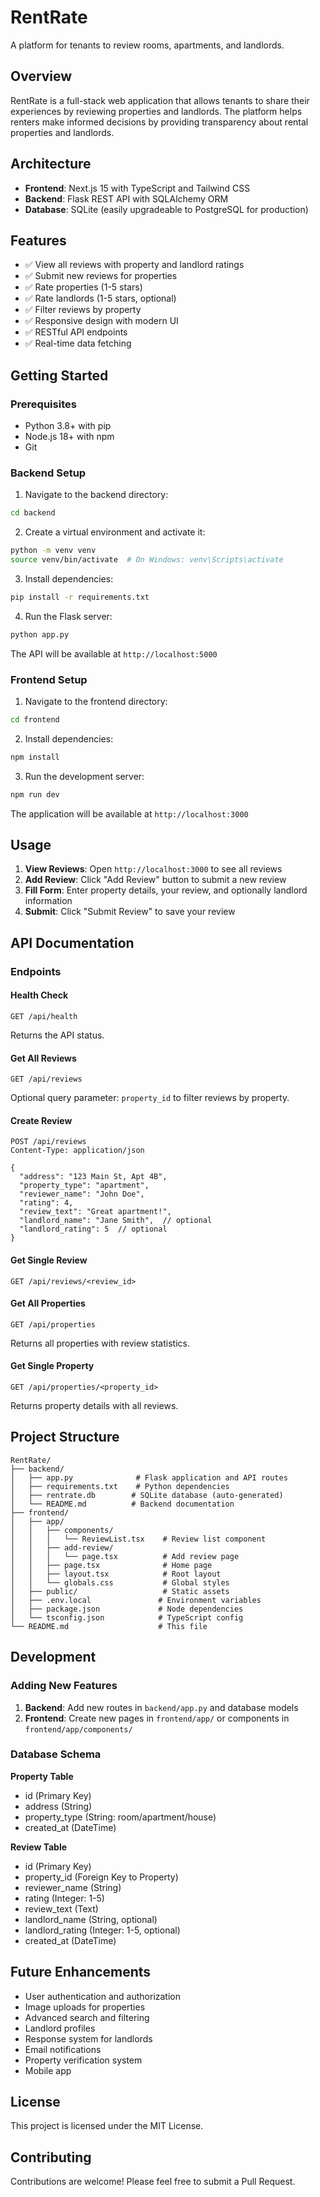 # RentRate

A platform for tenants to review rooms, apartments, and landlords.

## Overview

RentRate is a full-stack web application that allows tenants to share their experiences by reviewing properties and landlords. The platform helps renters make informed decisions by providing transparency about rental properties and landlords.

## Architecture

- **Frontend**: Next.js 15 with TypeScript and Tailwind CSS
- **Backend**: Flask REST API with SQLAlchemy ORM
- **Database**: SQLite (easily upgradeable to PostgreSQL for production)

## Features

- ✅ View all reviews with property and landlord ratings
- ✅ Submit new reviews for properties
- ✅ Rate properties (1-5 stars)
- ✅ Rate landlords (1-5 stars, optional)
- ✅ Filter reviews by property
- ✅ Responsive design with modern UI
- ✅ RESTful API endpoints
- ✅ Real-time data fetching

## Getting Started

### Prerequisites

- Python 3.8+ with pip
- Node.js 18+ with npm
- Git

### Backend Setup

1. Navigate to the backend directory:
```bash
cd backend
```

2. Create a virtual environment and activate it:
```bash
python -m venv venv
source venv/bin/activate  # On Windows: venv\Scripts\activate
```

3. Install dependencies:
```bash
pip install -r requirements.txt
```

4. Run the Flask server:
```bash
python app.py
```

The API will be available at `http://localhost:5000`

### Frontend Setup

1. Navigate to the frontend directory:
```bash
cd frontend
```

2. Install dependencies:
```bash
npm install
```

3. Run the development server:
```bash
npm run dev
```

The application will be available at `http://localhost:3000`

## Usage

1. **View Reviews**: Open `http://localhost:3000` to see all reviews
2. **Add Review**: Click "Add Review" button to submit a new review
3. **Fill Form**: Enter property details, your review, and optionally landlord information
4. **Submit**: Click "Submit Review" to save your review

## API Documentation

### Endpoints

#### Health Check
```
GET /api/health
```
Returns the API status.

#### Get All Reviews
```
GET /api/reviews
```
Optional query parameter: `property_id` to filter reviews by property.

#### Create Review
```
POST /api/reviews
Content-Type: application/json

{
  "address": "123 Main St, Apt 4B",
  "property_type": "apartment",
  "reviewer_name": "John Doe",
  "rating": 4,
  "review_text": "Great apartment!",
  "landlord_name": "Jane Smith",  // optional
  "landlord_rating": 5  // optional
}
```

#### Get Single Review
```
GET /api/reviews/<review_id>
```

#### Get All Properties
```
GET /api/properties
```
Returns all properties with review statistics.

#### Get Single Property
```
GET /api/properties/<property_id>
```
Returns property details with all reviews.

## Project Structure

```
RentRate/
├── backend/
│   ├── app.py              # Flask application and API routes
│   ├── requirements.txt    # Python dependencies
│   ├── rentrate.db        # SQLite database (auto-generated)
│   └── README.md          # Backend documentation
├── frontend/
│   ├── app/
│   │   ├── components/
│   │   │   └── ReviewList.tsx    # Review list component
│   │   ├── add-review/
│   │   │   └── page.tsx          # Add review page
│   │   ├── page.tsx              # Home page
│   │   ├── layout.tsx            # Root layout
│   │   └── globals.css           # Global styles
│   ├── public/                   # Static assets
│   ├── .env.local               # Environment variables
│   ├── package.json             # Node dependencies
│   └── tsconfig.json            # TypeScript config
└── README.md                    # This file
```

## Development

### Adding New Features

1. **Backend**: Add new routes in `backend/app.py` and database models
2. **Frontend**: Create new pages in `frontend/app/` or components in `frontend/app/components/`

### Database Schema

**Property Table**
- id (Primary Key)
- address (String)
- property_type (String: room/apartment/house)
- created_at (DateTime)

**Review Table**
- id (Primary Key)
- property_id (Foreign Key to Property)
- reviewer_name (String)
- rating (Integer: 1-5)
- review_text (Text)
- landlord_name (String, optional)
- landlord_rating (Integer: 1-5, optional)
- created_at (DateTime)

## Future Enhancements

- User authentication and authorization
- Image uploads for properties
- Advanced search and filtering
- Landlord profiles
- Response system for landlords
- Email notifications
- Property verification system
- Mobile app

## License

This project is licensed under the MIT License.

## Contributing

Contributions are welcome! Please feel free to submit a Pull Request.